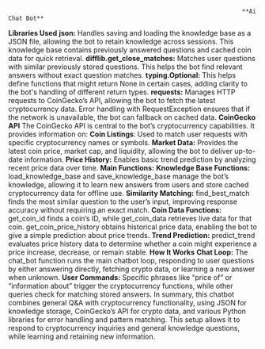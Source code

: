                                                                       **Ai Chat Bot**
**Libraries Used**
**json:** Handles saving and loading the knowledge base as a JSON file, allowing the bot to retain knowledge across sessions. This knowledge base contains previously answered questions and cached coin data for quick retrieval. 
**difflib.get_close_matches:** Matches user questions with similar previously stored questions. This helps the bot find relevant answers without exact question matches. 
**typing.Optional:** This helps define functions that might return None in certain cases, adding clarity to the bot's handling of different return types. 
**requests:** Manages HTTP requests to CoinGecko’s API, allowing the bot to fetch the latest cryptocurrency data. Error handling with RequestException ensures that if the network is unavailable, the bot can fallback on cached data. 
**CoinGecko API**
The CoinGecko API is central to the bot’s cryptocurrency capabilities. It provides information on: 
**Coin Listings**: Used to match user requests with specific cryptocurrency names or symbols. 
**Market Data:** Provides the latest coin price, market cap, and liquidity, allowing the bot to deliver up-to-date information. 
**Price History:** Enables basic trend prediction by analyzing recent price data over time. 
**Main Functions:**
**Knowledge Base Functions:** load_knowledge_base and save_knowledge_base manage the bot’s knowledge, allowing it to learn new answers from users and store cached cryptocurrency data for offline use. 
**Similarity Matching:** find_best_match finds the most similar question to the user’s input, improving response accuracy without requiring an exact match. 
**Coin Data Functions:** get_coin_id finds a coin’s ID, while get_coin_data retrieves live data for that coin. get_coin_price_history obtains historical price data, enabling the bot to give a simple prediction about price trends. 
**Trend Prediction:** predict_trend evaluates price history data to determine whether a coin might experience a price increase, decrease, or remain stable. 
**How It Works** 
**Chat Loop:** The chat_bot function runs the main chatbot loop, responding to user questions by either answering directly, fetching crypto data, or learning a new answer when unknown. 
**User Commands:** Specific phrases like “price of” or “information about” trigger the cryptocurrency functions, while other queries check for matching stored answers. 
In summary, this chatbot combines general Q&A with cryptocurrency functionality, using JSON for knowledge storage, CoinGecko’s API for crypto data, and various Python libraries for error handling and pattern matching. This setup allows it to respond to cryptocurrency inquiries and general knowledge questions, while learning and retaining new information. 
